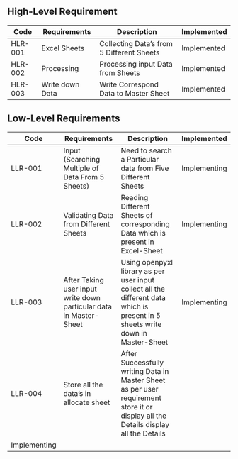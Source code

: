 

## High-Level Requirement
 
Code|Requirements|Description|Implemented
----|------------|-----------|------------
HLR-001|Excel Sheets |Collecting Data’s from 5 Different Sheets|Implemented 
HLR-002|Processing | Processing input Data from Sheets|Implemented 
HLR-003|Write down Data |  Write Correspond Data to Master Sheet|Implemented 



## Low-Level Requirements

Code|Requirements|Description|Implemented
----|------------|-----------|------------
LLR-001|Input (Searching Multiple of Data From 5 Sheets)|Need to search a Particular data from Five Different Sheets|Implementing
LLR-002|Validating Data from Different Sheets|Reading Different Sheets of corresponding Data which is present in Excel-Sheet|Implementing
LLR-003|After Taking user input write down particular data in Master-Sheet|Using openpyxl library as per user input collect all the different data which is present in 5 sheets write down in Master-Sheet  |Implementing
LLR-004|Store all the data’s in allocate sheet|After Successfully writing Data in Master Sheet as per user requirement store it or display all the Details display all the Details
|Implementing










